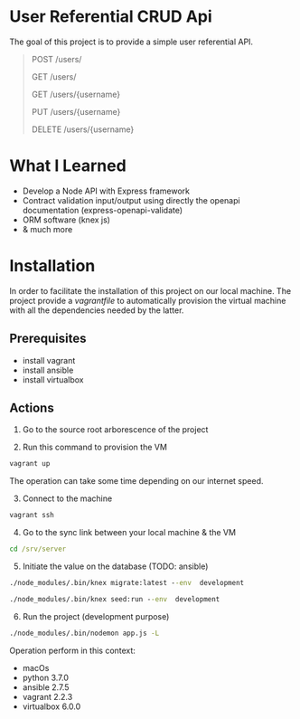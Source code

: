 # User Referential CRUD Api

The goal of this project is to provide a simple user referential API.

> POST /users/
>
> GET /users/
>
> GET /users/{username}
>
> PUT /users/{username}
>
> DELETE /users/{username}

# What I Learned

* Develop a Node API with Express framework
* Contract validation input/output using directly the openapi documentation (express-openapi-validate)
* ORM software (knex js)
* & much more

# Installation

In order to facilitate the installation of this project on our local machine. The project provide a *vagrantfile* to automatically provision the virtual machine with all the dependencies needed by the latter.

## Prerequisites

* install vagrant
* install ansible
* install virtualbox

## Actions

1. Go to the source root arborescence of the project

2. Run this command to provision the VM

```cmd
vagrant up
```

The operation can take some time depending on our internet speed.

3. Connect to the machine

```cmd
vagrant ssh
```

4. Go to the sync link between your local machine & the VM

```cmd
cd /srv/server 
```

5. Initiate the value on the database (TODO: ansible)

```cmd
./node_modules/.bin/knex migrate:latest --env  development

./node_modules/.bin/knex seed:run --env  development
```

6. Run the project (development purpose)

```cmd
./node_modules/.bin/nodemon app.js -L
```

Operation perform in this context:
* macOs
* python     3.7.0
* ansible    2.7.5
* vagrant    2.2.3
* virtualbox 6.0.0
